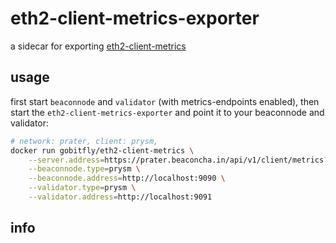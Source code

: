 # eth2-client-metrics-exporter

a sidecar for exporting [eth2-client-metrics](https://github.com/gobitfly/eth2-client-metrics)

## usage

first start `beaconnode` and `validator` (with metrics-endpoints enabled), then start the `eth2-client-metrics-exporter` and point it to your beaconnode and validator:

```bash
# network: prater, client: prysm, 
docker run gobitfly/eth2-client-metrics \
    --server.address=https://prater.beaconcha.in/api/v1/client/metrics?apikey=<beaconcha.in-apikey>&machine=<machine-name> \
    --beaconnode.type=prysm \
    --beaconnode.address=http://localhost:9090 \
    --validator.type=prysm \
    --validator.address=http://localhost:9091
```

## info


